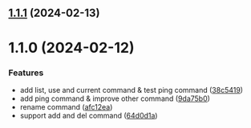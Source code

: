 

## [1.1.1](https://github.com/w2xi/nrmm/compare/1.1.0...1.1.1) (2024-02-13)

# 1.1.0 (2024-02-12)


### Features

* add list, use and current command & test ping command ([38c5419](https://github.com/w2xi/nrmm/commit/38c5419093db429a1cf7ea7a06c59c8bc68b13ec))
* add ping command & improve other command ([9da75b0](https://github.com/w2xi/nrmm/commit/9da75b00156347607208ccb4b51aafac0c0259f1))
* rename command ([afc12ea](https://github.com/w2xi/nrmm/commit/afc12ea86fd83ba3279109358e30128b99534a0a))
* support add and del command ([64d0d1a](https://github.com/w2xi/nrmm/commit/64d0d1a28d077831e9d6966823129c9b4577175b))
